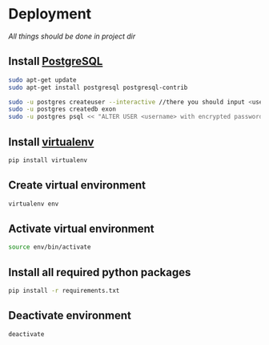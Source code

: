 # Deployment

_All things should be done in project dir_

## Install [PostgreSQL](https://www.postgresql.org/)
```bash
sudo apt-get update
sudo apt-get install postgresql postgresql-contrib

sudo -u postgres createuser --interactive //there you should input <username>
sudo -u postgres createdb exon
sudo -u postgres psql << "ALTER USER <username> with encrypted password <your_password>;"

```
## Install [virtualenv](https://virtualenv.pypa.io/en/stable/)
```bash
pip install virtualenv
```
## Create virtual environment
```bash
virtualenv env
```
## Activate virtual environment
```bash
source env/bin/activate
```
## Install all required python packages
```bash
pip install -r requirements.txt
```

## Deactivate environment
```bash
deactivate
```

